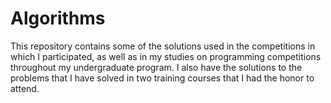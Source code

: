 # Algorithms

This repository contains some of the solutions used in the competitions in which I participated, as well as in my studies on programming competitions throughout my undergraduate program. I also have the solutions to the problems that I have solved in two training courses that I had the honor to attend.

